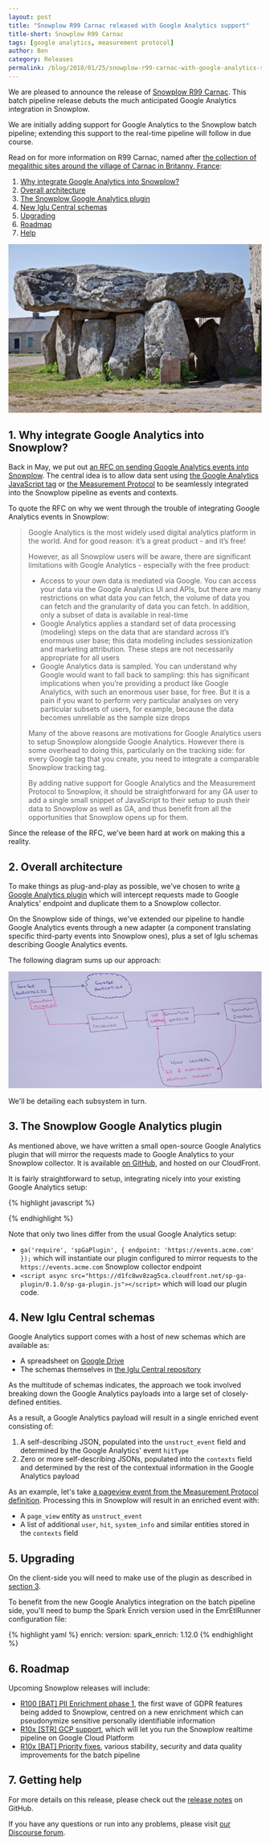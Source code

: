 ```yaml
---
layout: post
title: "Snowplow R99 Carnac released with Google Analytics support"
title-short: Snowplow R99 Carnac
tags: [google analytics, measurement protocol]
author: Ben
category: Releases
permalink: /blog/2018/01/25/snowplow-r99-carnac-with-google-analytics-support/
---
```


We are pleased to announce the release of [Snowplow R99 Carnac][release-notes]. This batch pipeline
release debuts the much anticipated Google Analytics integration in Snowplow.

We are initially adding support for Google Analytics to the Snowplow batch pipeline; extending this support to the real-time pipeline will follow in due course.

Read on for more information on R99 Carnac, named after
[the collection of megalithic sites around the village of Carnac in Britanny, France][carnac]:

<!--more-->

1. [Why integrate Google Analytics into Snowplow?](#why)
2. [Overall architecture](#architecture)
3. [The Snowplow Google Analytics plugin](#plugin)
4. [New Iglu Central schemas](#schemas)
5. [Upgrading](#upgrading)
6. [Roadmap](#roadmap)
7. [Help](#help)

![carnac][carnac-img]

<h2 id="why">1. Why integrate Google Analytics into Snowplow?</h2>

Back in May, we put out [an RFC on sending Google Analytics events into Snowplow][rfc]. The central idea
is to allow data sent using [the Google Analytics JavaScript tag][ga] or
[the Measurement Protocol][mp] to be seamlessly integrated into the Snowplow pipeline as events and
contexts.

To quote the RFC on why we went through the trouble of integrating Google Analytics events in
Snowplow:

>Google Analytics is the most widely used digital analytics platform in the world. And for good
>reason: it’s a great product - and it’s free!
>
>However, as all Snowplow users will be aware, there are significant limitations with Google
>Analytics - especially with the free product:
>
>- Access to your own data is mediated via Google. You can access your data via the Google Analytics
>UI and APIs, but there are many restrictions on what data you can fetch, the volume of data you can
>fetch and the granularity of data you can fetch. In addition, only a subset of data is available in
>real-time
>- Google Analytics applies a standard set of data processing (modeling) steps on the data that are
>standard across it’s enormous user base; this data modeling includes sessionization and marketing
>attribution. These steps are not necessarily appropriate for all users
>- Google Analytics data is sampled. You can understand why Google would want to fall back to
>sampling: this has significant implications when you’re providing a product like Google Analytics,
>with such an enormous user base, for free. But it is a pain if you want to perform very particular
>analyses on very particular subsets of users, for example, because the data becomes unreliable as
>the sample size drops
>
>Many of the above reasons are motivations for Google Analytics users to setup Snowplow alongside
>Google Analytics. However there is some overhead to doing this, particularly on the tracking side:
>for every Google tag that you create, you need to integrate a comparable Snowplow tracking tag.
>
>By adding native support for Google Analytics and the Measurement Protocol to Snowplow, it should
>be straightforward for any GA user to add a single small snippet of JavaScript to their setup to
>push their data to Snowplow as well as GA, and thus benefit from all the opportunities that
>Snowplow opens up for them.

Since the release of the RFC, we've been hard at work on making this a reality.

<h2 id="architecture">2. Overall architecture</h2>

To make things as plug-and-play as possible, we've chosen to write [a Google Analytics plugin][ga-plugin]
which will intercept requests made to Google Analytics' endpoint and duplicate them to a
Snowplow collector.

On the Snowplow side of things, we've extended our pipeline to handle Google Analytics events through
a new adapter (a component translating specific third-party events into Snowplow ones), plus a set of Iglu
schemas describing Google Analytics events.

The following diagram sums up our approach:

![schema][ga-schema-img]

We'll be detailing each subsystem in turn.

<h2 id="plugin">3. The Snowplow Google Analytics plugin</h2>

As mentioned above, we have written a small open-source Google Analytics plugin that will mirror the
requests made to Google Analytics to your Snowplow collector. It is available
[on GitHub][spga-plugin], and hosted on our CloudFront.

It is fairly straightforward to setup, integrating nicely into your existing Google Analytics
setup:

{% highlight javascript %}
<script>
  (function(i,s,o,g,r,a,m){i['GoogleAnalyticsObject']=r;i[r]=i[r]||function(){
  (i[r].q=i[r].q||[]).push(arguments)},i[r].l=1*new Date();a=s.createElement(o),
  m=s.getElementsByTagName(o)[0];a.async=1;a.src=g;m.parentNode.insertBefore(a,m)
  })(window,document,'script','https://www.google-analytics.com/analytics.js','ga');

  ga('create', 'UA-12345-1', 'auto');
  ga('require', 'spGaPlugin', { endpoint: 'https://events.acme.com' });
  ga('send', 'pageview');
</script>
<script async src="https://d1fc8wv8zag5ca.cloudfront.net/sp-ga-plugin/0.1.0/sp-ga-plugin.js"></script>
{% endhighlight %}

Note that only two lines differ from the usual Google Analytics setup:

- `ga('require', 'spGaPlugin', { endpoint: 'https://events.acme.com' });` which will instantiate our
plugin configured to mirror requests to the `https://events.acme.com` Snowplow collector endpoint
- `<script async src="https://d1fc8wv8zag5ca.cloudfront.net/sp-ga-plugin/0.1.0/sp-ga-plugin.js"></script>` which will load our plugin code.

<h2 id="schemas">4. New Iglu Central schemas</h2>

Google Analytics support comes with a host of new schemas which are available as:

- A spreadsheet on [Google Drive][spreadsheet]
- The schemas themselves in [the Iglu Central repository][mp-schemas]

As the multitude of schemas indicates, the approach we took involved breaking down the
Google Analytics payloads into a large set of closely-defined entities.

As a result, a Google Analytics payload will result in a single enriched event consisting of:

1. A self-describing JSON, populated into the `unstruct_event` field and determined by the Google Analytics'
event `hitType`
2. Zero or more self-describing JSONs, populated into the `contexts` field and determined by the rest of the contextual information in the Google Analytics payload

As an example, let's take [a pageview event from the Measurement Protocol definition][pageview]. Processing this in Snowplow
will result in an enriched event with:

- A `page_view` entity as `unstruct_event`
- A list of additional `user`, `hit`, `system_info` and similar entities stored in the `contexts` field

<h2 id="upgrading">5. Upgrading</h2>

On the client-side you will need to make use of the plugin as described in [section 3](#plugin).

To benefit from the new Google Analytics integration on the batch pipeline side, you'll need to bump the
Spark Enrich version used in the EmrEtlRunner configuration file:

{% highlight yaml %}
enrich:
  version:
    spark_enrich: 1.12.0
{% endhighlight %}

<h2 id="roadmap">6. Roadmap</h2>

Upcoming Snowplow releases will include:

* [R100 [BAT] PII Enrichment phase 1][r100-pii], the first wave of GDPR features being added to Snowplow, centred on a new enrichment which can pseudonymize sensitive personally identifiable information
* [R10x [STR] GCP support][r10x-gcp], which will let you run the Snowplow realtime pipeline on
Google Cloud Platform
* [R10x [BAT] Priority fixes][r10x-bat], various stability, security and data quality improvements for the batch pipeline

<h2 id="help">7. Getting help</h2>

For more details on this release, please check out the [release notes][release-notes] on GitHub.

If you have any questions or run into any problems, please visit [our Discourse forum][discourse].

[carnac]: https://en.wikipedia.org/wiki/Carnac_stones
[carnac-img]: /assets/img/blog/2018/01/carnac.jpg
[ga-schema-img]: /assets/img/blog/2018/01/ga-schema.jpg

[release-notes]: https://github.com/snowplow/snowplow/releases/tag/r99-carnac
[discourse]: http://discourse.snowplowanalytics.com/

[r100-pii]: https://github.com/snowplow/snowplow/milestone/149
[r10x-gcp]: https://github.com/snowplow/snowplow/milestone/138
[r10x-bat]: https://github.com/snowplow/snowplow/milestone/145

[rfc]: https://discourse.snowplowanalytics.com/t/sending-google-analytics-events-into-snowplow/1201
[ga]: https://analytics.google.com/analytics/web
[mp]: https://developers.google.com/analytics/devguides/collection/protocol/v1/
[ga-plugin]: https://developers.google.com/analytics/devguides/collection/analyticsjs/using-plugins
[spga-plugin]: https://github.com/snowplow-incubator/snowplow-google-analytics-plugin
[mp-schemas]: https://github.com/snowplow/iglu-central/tree/master/schemas/com.google.analytics.measurement-protocol
[spreadsheet]: https://docs.google.com/spreadsheets/d/1Y4dLkFPWhAqtWdjQA-C4Oi-5dTyrw8hD3xA8_DdcklM/edit#gid=0
[pageview]: https://developers.google.com/analytics/devguides/collection/protocol/v1/devguide#page
